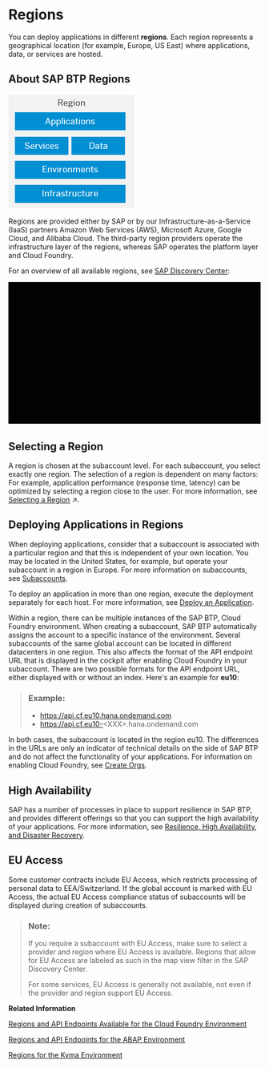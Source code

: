 <!-- loio350356d1dc314d3199dca15bd2ab9b0e -->

# Regions

You can deploy applications in different **regions**. Each region represents a geographical location \(for example, Europe, US East\) where applications, data, or services are hosted. 



<a name="loio350356d1dc314d3199dca15bd2ab9b0e__section_e22_fsf_wrb"/>

## About SAP BTP Regions



![Regions](images/Regions_85986d3.png)

Regions are provided either by SAP or by our Infrastructure-as-a-Service \(IaaS\) partners Amazon Web Services \(AWS\), Microsoft Azure, Google Cloud, and Alibaba Cloud. The third-party region providers operate the infrastructure layer of the regions, whereas SAP operates the platform layer and Cloud Foundry.



For an overview of all available regions, see [SAP Discovery Center](https://discovery-center.cloud.sap/#/viewServices): 

![](images/DiscoveryCenter_Regions_0f17380.gif)



<a name="loio350356d1dc314d3199dca15bd2ab9b0e__select-region"/>

## Selecting a Region

A region is chosen at the subaccount level. For each subaccount, you select exactly one region. The selection of a region is dependent on many factors: For example, application performance \(response time, latency\) can be optimized by selecting a region close to the user. For more information, see [Selecting a Region](https://help.sap.com/viewer/df50977d8bfa4c9a8a063ddb37113c43/Cloud/en-US/38ecf59cdda64150a102cfaa62d5faab.html#loioabaaf083a6574edc8ad30d9cd9a062f3 "You can deploy applications in different regions. Each region represents a geographical location (for example, Europe, US East) where applications, data, or services are hosted.") :arrow_upper_right:.



<a name="loio350356d1dc314d3199dca15bd2ab9b0e__deploy-applications"/>

## Deploying Applications in Regions

When deploying applications, consider that a subaccount is associated with a particular region and that this is independent of your own location. You may be located in the United States, for example, but operate your subaccount in a region in Europe. For more information on subaccounts, see [Subaccounts](account-model-8ed4a70.md#loio8d6e3a0fa4ab43e4a421d3ed08128afa).

To deploy an application in more than one region, execute the deployment separately for each host. For more information, see [Deploy an Application](../50-administration-and-ops/deploy-an-application-09fdb9b.md).

Within a region, there can be multiple instances of the SAP BTP, Cloud Foundry environment. When creating a subaccount, SAP BTP automatically assigns the account to a specific instance of the environment. Several subaccounts of the same global account can be located in different datacenters in one region. This also affects the format of the API endpoint URL that is displayed in the cockpit after enabling Cloud Foundry in your subaccount. There are two possible formats for the API endpoint URL, either displayed with or without an index. Here's an example for **eu10**:

> ### Example:  
> -   https://api.cf.eu10.hana.ondemand.com
> -   https://api.cf.eu10-<XXX\>.hana.ondemand.com

In both cases, the subaccount is located in the region eu10. The differences in the URLs are only an indicator of technical details on the side of SAP BTP and do not affect the functionality of your applications. For information on enabling Cloud Foundry, see [Create Orgs](../50-administration-and-ops/create-orgs-a9b1f54.md).



<a name="loio350356d1dc314d3199dca15bd2ab9b0e__section_thb_cvf_wrb"/>

## High Availability

SAP has a number of processes in place to support resilience in SAP BTP, and provides different offerings so that you can support the high availability of your applications. For more information, see [Resilience, High Availability, and Disaster Recovery](resilience-high-availability-and-disaster-recovery-e3ac4f7.md#loioe3ac4f7c25a3442ca585950095eec599).



<a name="loio350356d1dc314d3199dca15bd2ab9b0e__section_hbn_sbl_v4b"/>

## EU Access

Some customer contracts include EU Access, which restricts processing of personal data to EEA/Switzerland. If the global account is marked with EU Access, the actual EU Access compliance status of subaccounts will be displayed during creation of subaccounts.

> ### Note:  
> If you require a subaccount with EU Access, make sure to select a provider and region where EU Access is available. Regions that allow for EU Access are labeled as such in the map view filter in the SAP Discovery Center.
> 
> For some services, EU Access is generally not available, not even if the provider and region support EU Access.

**Related Information**  


[Regions and API Endpoints Available for the Cloud Foundry Environment](regions-and-api-endpoints-available-for-the-cloud-foundry-environment-f344a57.md "")

[Regions and API Endpoints for the ABAP Environment](regions-and-api-endpoints-for-the-abap-environment-879f373.md "")

[Regions for the Kyma Environment](regions-for-the-kyma-environment-557ec3a.md "To work with the Kyma environment, you need to specify the region for both your subaccount and the cluster.")

